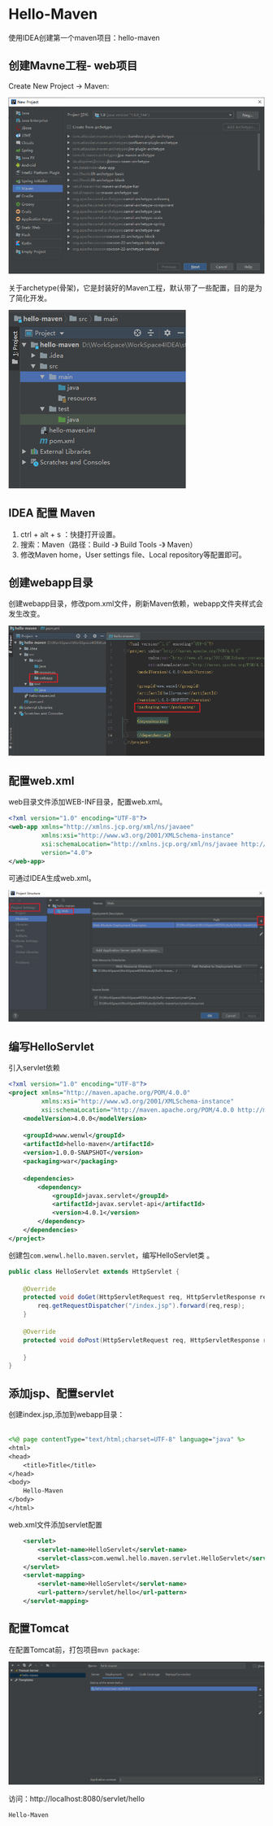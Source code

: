 # Hello-Maven

使用IDEA创建第一个maven项目：hello-maven

## 创建Mavne工程- web项目
Create New Project -> Maven:

![hello-maven](./imgs/hello-maven.png)

关于archetype(骨架)，它是封装好的Maven工程，默认带了一些配置，目的是为了简化开发。

![hello-maven](./imgs/hello-maven-mulu.png)

## IDEA 配置 Maven 

1. ctrl + alt + s ：快捷打开设置。
2. 搜索：Maven（路径：Build -》 Build Tools -》 Maven）
3. 修改Maven home，User settings file、Local repository等配置即可。

## 创建webapp目录

创建webapp目录，修改pom.xml文件，刷新Maven依赖，webapp文件夹样式会发生改变。

![hello-maven](./imgs/hello-maven-web.png)

## 配置web.xml

web目录文件添加WEB-INF目录，配置web.xml。

``` xml
<?xml version="1.0" encoding="UTF-8"?>
<web-app xmlns="http://xmlns.jcp.org/xml/ns/javaee"
         xmlns:xsi="http://www.w3.org/2001/XMLSchema-instance"
         xsi:schemaLocation="http://xmlns.jcp.org/xml/ns/javaee http://xmlns.jcp.org/xml/ns/javaee/web-app_4_0.xsd"
         version="4.0">
</web-app>
```

可通过IDEA生成web.xml。

![hello-maven](./imgs/hello-maven-webxml.png)

## 编写HelloServlet

引入servlet依赖

``` xml
<?xml version="1.0" encoding="UTF-8"?>
<project xmlns="http://maven.apache.org/POM/4.0.0"
         xmlns:xsi="http://www.w3.org/2001/XMLSchema-instance"
         xsi:schemaLocation="http://maven.apache.org/POM/4.0.0 http://maven.apache.org/xsd/maven-4.0.0.xsd">
    <modelVersion>4.0.0</modelVersion>

    <groupId>www.wenwl</groupId>
    <artifactId>hello-maven</artifactId>
    <version>1.0.0-SNAPSHOT</version>
    <packaging>war</packaging>

    <dependencies>
        <dependency>
            <groupId>javax.servlet</groupId>
            <artifactId>javax.servlet-api</artifactId>
            <version>4.0.1</version>
        </dependency>
    </dependencies>
</project>
```

创建包`com.wenwl.hello.maven.servlet`，编写HelloServlet类 。

``` java
public class HelloServlet extends HttpServlet {

    @Override
    protected void doGet(HttpServletRequest req, HttpServletResponse resp) throws ServletException, IOException {
        req.getRequestDispatcher("/index.jsp").forward(req,resp);
    }

    @Override
    protected void doPost(HttpServletRequest req, HttpServletResponse resp) throws ServletException, IOException {

    }
}
```

## 添加jsp、配置servlet

创建index.jsp,添加到webapp目录：

``` jsp

<%@ page contentType="text/html;charset=UTF-8" language="java" %>
<html>
<head>
    <title>Title</title>
</head>
<body>
    Hello-Maven
</body>
</html>
```

web.xml文件添加servlet配置
``` xml
    <servlet>
        <servlet-name>HelloServlet</servlet-name>
        <servlet-class>com.wenwl.hello.maven.servlet.HelloServlet</servlet-class>
    </servlet>
    <servlet-mapping>
        <servlet-name>HelloServlet</servlet-name>
        <url-pattern>/servlet/hello</url-pattern>
    </servlet-mapping>
```

## 配置Tomcat

在配置Tomcat前，打包项目`mvn package`:

![hello-maven](./imgs/hello-maven-tomcat.png)

访问：http://localhost:8080/servlet/hello

``` html
Hello-Maven
```




